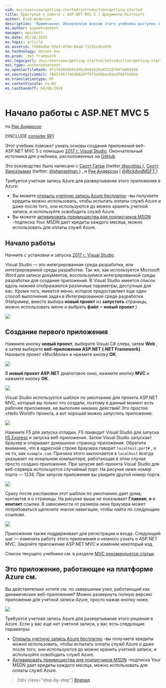 ```yaml
---
uid: mvc/overview/getting-started/introduction/getting-started
title: Приступая к работе с ASP.NET MVC 5 | Документы Microsoft
author: Rick-Anderson
description: 'Примечание: Обновленную версию этого учебника доступен с помощью Visual Studio 2015. Новое в этом учебнике используется ASP.NET Core MVC 6, которая предоставляет много improvem...'
ms.author: aspnetcontent
manager: wpickett
ms.date: 05/28/2015
ms.topic: article
ms.assetid: f3d8adbe-55e7-4fd4-84a8-7155bc45c676
ms.technology: dotnet-mvc
ms.prod: .net-framework
msc.legacyurl: /mvc/overview/getting-started/introduction/getting-started
msc.type: authoredcontent
ms.openlocfilehash: 0f1fd2026691d3bc0e81b20a9731879d7a6041bb
ms.sourcegitcommit: f8852267f463b62d7f975e56bea9aa3f68fbbdeb
ms.translationtype: MT
ms.contentlocale: ru-RU
ms.lasthandoff: 04/06/2018
---
```

<a name="getting-started-with-aspnet-mvc-5"></a>Начало работы с ASP.NET MVC 5
====================
по [Рик Андерсон](https://github.com/Rick-Anderson)

[!INCLUDE [consider RP](../../../../includes/razor.md)]

 Этот учебник поможет узнать основы создания приложений веб-ASP.NET MVC 5 с помощью [2017 г. Visual Studio](https://www.visualstudio.com/). Окончательный источника для учебника, расположенных на [GitHub](https://github.com/aspnet/Docs/tree/master/aspnet/mvc/overview/getting-started/introduction/sample/MvcMovie/MvcMovie)


 Это руководство было написано с [Скотт Гатри](https://weblogs.asp.net/scottgu/) (twitter[ @scottgu ](https://twitter.com/scottgu) ), [Скотт Хансельман](http://www.hanselman.com/blog/) (twitter: [ @shanselman ](https://twitter.com/shanselman) ) , и [Рик Андерсон](https://twitter.com/RickAndMSFT) ( [ @RickAndMSFT ](https://twitter.com/#!/RickAndMSFT) )

 Требуется учетная запись Azure для развертывания этого приложения в Azure:

 - Вы можете [открыть учетную запись Azure бесплатно](https://azure.microsoft.com/pricing/free-trial/?WT.mc_id=A443DD604) -вы получаете кредиты можно использовать, чтобы испытать оплаты служб Azure и даже после того, они используются до можно хранить учетной записи, и используйте освободить служб Azure.
 - Вы можете [активировать преимущества для подписчиков MSDN](https://azure.microsoft.com/pricing/member-offers/msdn-benefits-details/?WT.mc_id=A443DD604) -подписка Your MSDN дает кредиты каждого месяца, можно использовать для оплаты служб Azure.


## <a name="getting-started"></a>Начало работы

Начните с установки и запуска [2017 г. Visual Studio](https://www.visualstudio.com/).

Visual Studio — это интегрированная среда разработки, или интегрированной среды разработки. Так же, как используется Microsoft Word для записи документов, воспользуемся интегрированной среды разработки для создания приложений. В Visual Studio имеется список вдоль нижней отображаются различные параметры, доступные для вас. Кроме того, имеется меню, которое предоставляет еще один способ выполнения задач в Интегрированной среде разработки. (Например, вместо выбора **новый проект** из **запустить** страницы, можно использовать меню и выбрать **файл** &gt; **новый проект**.)


![](getting-started/_static/image1.png)  


## <a name="creating-your-first-application"></a>Создание первого приложения

Нажмите кнопку **новый проект**, выберите Visual C# слева, затем **Web** , а затем выберите **веб-приложения ASP.NET (.NET Framework)**. Назовите проект «MvcMovie» и нажмите кнопку **ОК**.

![](getting-started/_static/image2.png)

В **новый проект ASP.NET** диалоговое окно, нажмите кнопку **MVC** и нажмите кнопку **ОК**.

![](getting-started/_static/image3.png)

Visual Studio используется шаблон по умолчанию для проекта ASP.NET MVC, который вы только что создали, поэтому в данный момент есть рабочее приложение, не выполняя никаких действий! Это простое «Hello World!» проекта, а вот хорошая можно запустить приложение.

![](getting-started/_static/image4.png)

Нажмите F5 для запуска отладки. F5 приводит Visual Studio для запуска [IIS Express](https://www.iis.net/learn/extensions/introduction-to-iis-express/iis-express-overview) и запуска веб-приложения. Затем Visual Studio запускает браузер и открывает домашнюю страницу приложения. Обратите внимание, что в адресной строке браузера говорит `localhost:port#` , а не то, как `example.com`. Причина этого заключается в `localhost` всегда указывает на локальном компьютере, работающая в этом случае просто создано приложение. При запуске веб-проекта Visual Studio для веб-сервера используется случайный порт. На рисунке ниже номер порта — 1234. При запуске приложения вы увидите другой номер порта.

![](getting-started/_static/image5.png)

Сразу после распаковки этот шаблон по умолчанию дает дома, контактов и о страницы. На рисунке выше не показывает **Главная**, **о** и **контакт** ссылки. В зависимости от размера окна браузера может потребоваться щелкните значок навигации, чтобы найти по следующим ссылкам.

![](getting-started/_static/image6.png)  

Приложение также поддерживает для регистрации и входа. Следующий шаг — изменить работу этого приложения и немного узнать о ASP.NET MVC. Закройте приложение ASP.NET MVC и изменим некоторый код.

Список текущего учебники см. в разделе [MVC рекомендуется статьи](../mvc-learning-sequence.md).

## <a name="see-this-app-running-on-azure"></a>Это приложение, работающее на платформе Azure см.

Вы действительно хотите см. по завершении узел, работающий как динамические веб-приложения? Можно развернуть полную версию приложения для учетной записи Azure, просто нажав кнопку ниже.

[![](https://azuredeploy.net/deploybutton.png)](https://azuredeploy.net/?repository=https://github.com/aspnet/Docs/tree/master/aspnet/mvc/overview/getting-started/introduction/sample/MvcMovie&amp;WT.mc_id=deploy_azure_aspnet)

Требуется учетная запись Azure для развертывания этого решения в Azure. Если у вас еще нет учетной записи, у вас есть следующие параметры:

- [Открыть учетную запись Azure бесплатно](https://azure.microsoft.com/pricing/free-trial/?WT.mc_id=A443DD604) -вы получаете кредиты можно использовать, чтобы испытать оплаты служб Azure и даже после того, они используются до можно хранить учетной записи, и используйте освободить служб Azure.
- [Активировать преимущества для подписчиков MSDN](https://azure.microsoft.com/pricing/member-offers/msdn-benefits-details/?WT.mc_id=A443DD604) -подписка Your MSDN дает кредиты каждого месяца, можно использовать для оплаты служб Azure.

> [!div class="step-by-step"]
> [Вперед](adding-a-controller.md)
